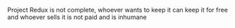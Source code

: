 Project Redux is not complete, whoever wants to keep it can keep it for free and whoever sells it is not paid and is inhumane
